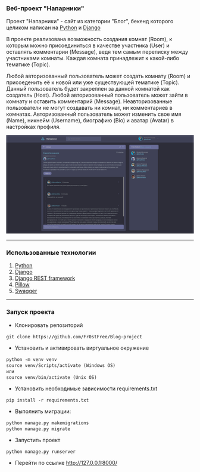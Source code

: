 ### Веб-проект "Напарники"
Проект "Напарники" - сайт из категории "Блог", бекенд которого целиком написан на [Python](https://github.com/python) и [Django](https://github.com/django/django)

В проекте реализована возможность создания комнат (Room), к которым можно присоединиться в качестве участника (User) и оставлять комментарии (Message), ведя тем самым переписку между участниками комнаты. Каждая комната принадлежит к какой-либо тематике (Topic). 

Любой авторизованный пользователь может создать комнату (Room) и присоеденить её к новой или уже существующей тематике (Topic). Данный пользователь будет закреплен за данной комнатой как создатель (Host). Любой авторизованный пользователь может зайти в комнату и оставить комментарий (Message). Неавторизованные пользователи не могут создавать ни комнат, ни комментариев в комнатах. Авторизованный пользователь может изменить свое имя (Name), никнейм (Username), биографию (Bio) и аватар (Avatar) в настройках профиля.

![alt text](https://github.com/Fr0stFree/Teammates/blob/main/home.jpg?raw=true)

---
### Использованные технологии
1. [Python](https://github.com/python)
2. [Django](https://github.com/django/django)
3. [Django REST framework](https://github.com/encode/django-rest-framework)
4. [Pillow](https://github.com/python-pillow/Pillow)
5. [Swagger](https://github.com/axnsan12/drf-yasg)
---
### Запуск проекта
- Клонировать репозиторий
```
git clone https://github.com/Fr0stFree/Blog-project
```
- Установить и активировать виртуальное окружение
```
python -m venv venv
source venv/Scripts/activate (Windows OS)
или
source venv/bin/activate (Unix OS)
```
- Установить необходимые зависимости requirements.txt
```
pip install -r requirements.txt
```
- Выполнить миграции:
```
python manage.py makemigrations
python manage.py migrate
```
- Запустить проект
```
python manage.py runserver
```
- Перейти по ссылке http://127.0.0.1:8000/
